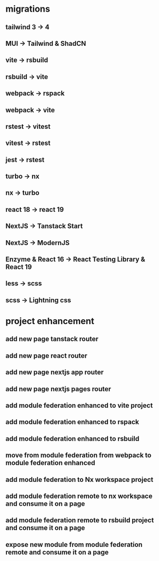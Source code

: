 # migrations
## tailwind 3 -> 4
## MUI -> Tailwind & ShadCN
## vite -> rsbuild
## rsbuild -> vite
## webpack -> rspack
## webpack -> vite
## rstest -> vitest
## vitest -> rstest
## jest -> rstest
## turbo -> nx
## nx -> turbo
## react 18 -> react 19
## NextJS -> Tanstack Start
## NextJS -> ModernJS
## Enzyme & React 16 -> React Testing Library & React 19
## less -> scss
## scss -> Lightning css

# project enhancement
## add new page tanstack router
## add new page react router
## add new page nextjs app router
## add new page nextjs pages router
## add module federation enhanced to vite project
## add module federation enhanced to rspack
## add module federation enhanced to rsbuild
## move from module federation from webpack to module federation enhanced
## add module federation to Nx workspace project
## add module federation remote to nx workspace and consume it on a page
## add module federation remote to rsbuild project and consume it on a page
## expose new module from module federation remote and consume it on a page